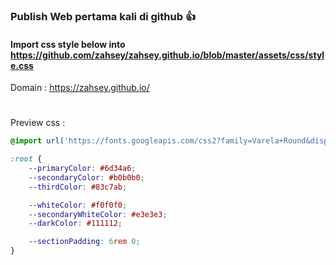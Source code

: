 ### Publish Web pertama kali di github 👍 
#### Import css style below into https://github.com/zahsey/zahsey.github.io/blob/master/assets/css/style.css 
Domain : https://zahsey.github.io/
#
Preview css :
```css
@import url('https://fonts.googleapis.com/css2?family=Varela+Round&display=swap');

:root {
    --primaryColor: #6d34a6;
    --secondaryColor: #b0b0b0;
    --thirdColor: #83c7ab;

    --whiteColor: #f0f0f0;
    --secondaryWhiteColor: #e3e3e3;
    --darkColor: #111112;

    --sectionPadding: 6rem 0;
}
```
